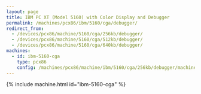 ```yaml
---
layout: page
title: IBM PC XT (Model 5160) with Color Display and Debugger
permalink: /machines/pcx86/ibm/5160/cga/debugger/
redirect_from:
  - /devices/pcx86/machine/5160/cga/256kb/debugger/
  - /devices/pcx86/machine/5160/cga/512kb/debugger/
  - /devices/pcx86/machine/5160/cga/640kb/debugger/
machines:
  - id: ibm-5160-cga
    type: pcx86
    config: /machines/pcx86/machine/ibm/5160/cga/256kb/debugger/machine.json
---
```


{% include machine.html id="ibm-5160-cga" %}
